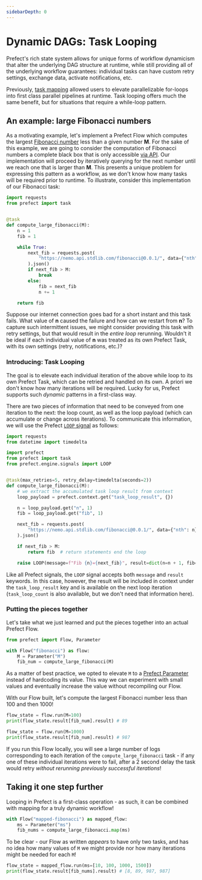 ```yaml
---
sidebarDepth: 0
---
```

# Dynamic DAGs: Task Looping

Prefect's rich state system allows for unique forms of workflow dynamicism that alter the underlying DAG structure at runtime, while still providing all of the underlying workflow guarantees: individual tasks can have custom retry settings, exchange data, activate notifications, etc.

Previously, [task mapping](/core/concepts/mapping.html) allowed users to elevate parallelizable for-loops into first class parallel pipelines at runtime. Task looping offers much the same benefit, but for situations that require a while-loop pattern.

## An example: large Fibonacci numbers

As a motivating example, let's implement a Prefect Flow which computes the largest [Fibonacci number](https://en.wikipedia.org/wiki/Fibonacci_number) less than a given number **M**.  For the sake of this example, we are going to consider the computation of Fibonacci numbers a complete black box that is only accessible [via API](https://stdlib.com/@nemo/lib/fibonacci/).  Our implementation will proceed by iteratively querying for the next number until we reach one that is larger than **M**.  This presents a unique problem for expressing this pattern as a workflow, as we don't know how many tasks will be required prior to runtime. To illustrate, consider this implementation of our Fibonacci task:

```python
import requests
from prefect import task


@task
def compute_large_fibonacci(M):
    n = 1
    fib = 1

    while True:
        next_fib = requests.post(
            "https://nemo.api.stdlib.com/fibonacci@0.0.1/", data={"nth": n}
        ).json()
        if next_fib > M:
            break
        else:
            fib = next_fib
            n += 1

    return fib
```

Suppose our internet connection goes bad for a short instant and this task fails. What value of **n** caused the failure and how can we restart from **n**? To capture such intermittent issues, we might consider providing this task with retry settings, but that would result in the _entire loop_ rerunning. Wouldn't it be ideal if each individual value of **n** was treated as its own Prefect Task, with its own settings (retry, notifications, etc.)?

### Introducing: Task Looping

The goal is to elevate each individual iteration of the above while loop to its own Prefect Task, which can be retried and handled on its own. A priori we don't know how many iterations will be required. Lucky for us, Prefect supports such _dynamic_ patterns in a first-class way.

There are two pieces of information that need to be conveyed from one iteration to the next: the loop count, as well as the loop payload (which can accumulate or change across iterations). To communicate this information, we will use the Prefect [`LOOP` signal](/api/latest/engine/signals.html#loop) as follows:

```python
import requests
from datetime import timedelta

import prefect
from prefect import task
from prefect.engine.signals import LOOP


@task(max_retries=5, retry_delay=timedelta(seconds=2))
def compute_large_fibonacci(M):
    # we extract the accumulated task loop result from context
    loop_payload = prefect.context.get("task_loop_result", {})

    n = loop_payload.get("n", 1)
    fib = loop_payload.get("fib", 1)

    next_fib = requests.post(
        "https://nemo.api.stdlib.com/fibonacci@0.0.1/", data={"nth": n}
    ).json()

    if next_fib > M:
        return fib  # return statements end the loop

    raise LOOP(message=f"Fib {n}={next_fib}", result=dict(n=n + 1, fib=next_fib))
```

Like all Prefect signals, the `LOOP` signal accepts both `message` and `result` keywords. In this case, however, the result will be included in context under the `task_loop_result` key and is available on the next loop iteration (`task_loop_count` is also available, but we don't need that information here).

### Putting the pieces together

Let's take what we just learned and put the pieces together into an actual Prefect Flow.

```python
from prefect import Flow, Parameter

with Flow("fibonacci") as flow:
    M = Parameter("M")
    fib_num = compute_large_fibonacci(M)
```

As a matter of best practice, we opted to elevate `M` to a [Prefect Parameter](/core/concepts/parameters.html) instead of hardcoding its value.  This way we can experiment with small values and eventually increase the value without recompiling our Flow.

With our Flow built, let's compute the largest Fibonacci number less than 100 and then 1000!

```python
flow_state = flow.run(M=100)
print(flow_state.result[fib_num].result) # 89

flow_state = flow.run(M=1000)
print(flow_state.result[fib_num].result) # 987
```

If you run this Flow locally, you will see a large number of logs corresponding to each iteration of the `compute_large_fibonacci` task - if any one of these individual iterations were to fail, after a 2 second delay the task would retry _without rerunning previously successful iterations_!

## Taking it one step further

Looping in Prefect is a first-class operation - as such, it can be combined with mapping for a truly dynamic workflow!

```python
with Flow("mapped-fibonacci") as mapped_flow:
    ms = Parameter("ms")
    fib_nums = compute_large_fibonacci.map(ms)
```

To be clear - our Flow as written _appears_ to have only two tasks, and has no idea how many values of `M` we might provide nor how many iterations might be needed for each `M`!

```python
flow_state = mapped_flow.run(ms=[10, 100, 1000, 1500])
print(flow_state.result[fib_nums].result) # [8, 89, 987, 987]
```
